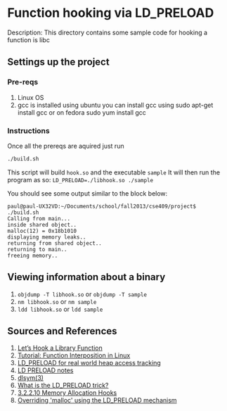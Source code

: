 # Function hooking via LD_PRELOAD
Description: This directory contains some sample code for hooking a function is libc
## Settings up the project
### Pre-reqs
1. Linux OS
2. gcc is installed
  using ubuntu you can install gcc using sudo apt-get install gcc or on fedora sudo yum install gcc
### Instructions
Once all the prereqs are aquired just run 
```bash
./build.sh
```
This script will build `hook.so` and the executable `sample`
It will then run the program as so: `LD_PRELOAD=./libhook.so ./sample`

You should see some output similar to the block below:

```
paul@paul-UX32VD:~/Documents/school/fall2013/cse409/project$ ./build.sh 
Calling from main...
inside shared object..
malloc(12) = 0x18b1010 
displaying memory leaks.. 
returning from shared object.. 
returning to main.. 
freeing memory..
```

## Viewing information about a binary
1. `objdump -T libhook.so` or `objdump -T sample`
2. `nm libhook.so` or `nm sample`
3. `ldd libhook.so` or `ldd sample`

## Sources and References
1. [Let’s Hook a Library Function](http://www.linuxforu.com/2011/08/lets-hook-a-library-function/)
2. [Tutorial: Function Interposition in Linux](http://www.jayconrod.com/cgi/view_post.py?23)
3. [LD_PRELOAD for real world heap access tracking](http://blog.oakbits.com/index.php?post/2012/04/11/LD_PRELOAD-for-real-usage-on-memory-allocation)
4. [LD PRELOAD notes](http://www.noah.org/wiki/LD_PRELOAD_notes)
5. [dlsym(3)](http://linux.die.net/man/3/dlsym)
6. [What is the LD_PRELOAD trick?](http://stackoverflow.com/questions/426230/what-is-the-ld-preload-trick)
7. [3.2.2.10 Memory Allocation Hooks](http://www.gnu.org/savannah-checkouts/gnu/libc/manual/html_node/Hooks-for-Malloc.html)
8. [Overriding 'malloc' using the LD_PRELOAD mechanism](http://stackoverflow.com/questions/6083337/overriding-malloc-using-the-ld-preload-mechanism)


